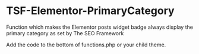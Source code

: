# TSF-Elementor-PrimaryCategory
Function which makes the Elementor posts widget badge always display the primary category as set by The SEO Framework

Add the code to the bottom of functions.php or your child theme.
